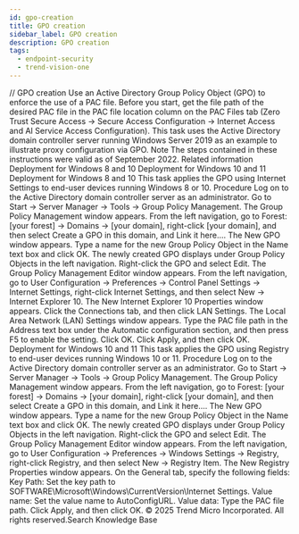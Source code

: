 ```yaml
---
id: gpo-creation
title: GPO creation
sidebar_label: GPO creation
description: GPO creation
tags:
  - endpoint-security
  - trend-vision-one
---
```


/*<![CDATA[*/ $('#title').html($('meta[name=map-description]').attr('content')); /*]]>*/ GPO creation Use an Active Directory Group Policy Object (GPO) to enforce the use of a PAC file. Before you start, get the file path of the desired PAC file in the PAC file location column on the PAC Files tab (Zero Trust Secure Access → Secure Access Configuration → Internet Access and AI Service Access Configuration). This task uses the Active Directory domain controller server running Windows Server 2019 as an example to illustrate proxy configuration via GPO. Note The steps contained in these instructions were valid as of September 2022. Related information Deployment for Windows 8 and 10 Deployment for Windows 10 and 11 Deployment for Windows 8 and 10 This task applies the GPO using Internet Settings to end-user devices running Windows 8 or 10. Procedure Log on to the Active Directory domain controller server as an administrator. Go to Start → Server Manager → Tools → Group Policy Management. The Group Policy Management window appears. From the left navigation, go to Forest: [your forest] → Domains → [your domain], right-click [your domain], and then select Create a GPO in this domain, and Link it here.... The New GPO window appears. Type a name for the new Group Policy Object in the Name text box and click OK. The newly created GPO displays under Group Policy Objects in the left navigation. Right-click the GPO and select Edit. The Group Policy Management Editor window appears. From the left navigation, go to User Configuration → Preferences → Control Panel Settings → Internet Settings, right-click Internet Settings, and then select New → Internet Explorer 10. The New Internet Explorer 10 Properties window appears. Click the Connections tab, and then click LAN Settings. The Local Area Network (LAN) Settings window appears. Type the PAC file path in the Address text box under the Automatic configuration section, and then press F5 to enable the setting. Click OK. Click Apply, and then click OK. Deployment for Windows 10 and 11 This task applies the GPO using Registry to end-user devices running Windows 10 or 11. Procedure Log on to the Active Directory domain controller server as an administrator. Go to Start → Server Manager → Tools → Group Policy Management. The Group Policy Management window appears. From the left navigation, go to Forest: [your forest] → Domains → [your domain], right-click [your domain], and then select Create a GPO in this domain, and Link it here.... The New GPO window appears. Type a name for the new Group Policy Object in the Name text box and click OK. The newly created GPO displays under Group Policy Objects in the left navigation. Right-click the GPO and select Edit. The Group Policy Management Editor window appears. From the left navigation, go to User Configuration → Preferences → Windows Settings → Registry, right-click Registry, and then select New → Registry Item. The New Registry Properties window appears. On the General tab, specify the following fields: Key Path: Set the key path to SOFTWARE\Microsoft\Windows\CurrentVersion\Internet Settings. Value name: Set the value name to AutoConfigURL. Value data: Type the PAC file path. Click Apply, and then click OK. © 2025 Trend Micro Incorporated. All rights reserved.Search Knowledge Base